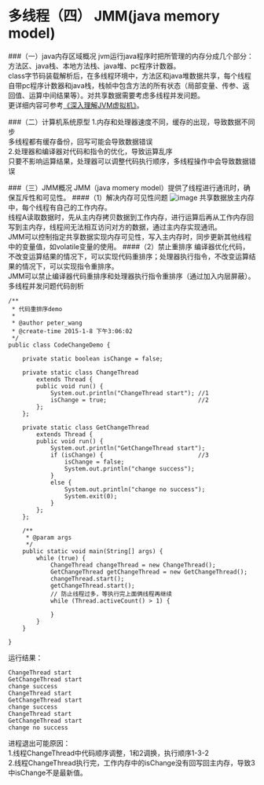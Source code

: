 多线程（四） JMM(java memory model)
===
###（一）java内存区域概况
jvm运行java程序时把所管理的内存分成几个部分：方法区、java栈、本地方法栈、java堆、pc程序计数器。  
class字节码装载解析后，在多线程环境中，方法区和java堆数据共享，每个线程自带pc程序计数器和java栈，栈帧中包含方法的所有状态（局部变量、传参、返回值、运算中间结果等）。对共享数据需要考虑多线程并发问题。  
更详细内容可参考[《深入理解JVM虚拟机》](https://book.douban.com/subject/24722612/)。

###（二）计算机系统原型
1.内存和处理器速度不同，缓存的出现，导致数据不同步  
多线程都有缓存备份，回写可能会导致数据错误  
2.处理器和编译器对代码和指令的优化，导致运算乱序  
只要不影响运算结果，处理器可以调整代码执行顺序，多线程操作中会导致数据错误

###（三）JMM概况
JMM（java momery model）提供了线程进行通讯时，确保互斥性和可见性。
####（1）解决内存可见性问题
![image](http://img.blog.csdn.net/20150108141719394?watermark/2/text/aHR0cDovL2Jsb2cuY3Nkbi5uZXQvd2FuZ3BlaWZlbmc2Njk=/font/5a6L5L2T/fontsize/400/fill/I0JBQkFCMA==/dissolve/70/gravity/Center)
共享数据放主内存中，每个线程有自己的工作内存。  
线程A读取数据时，先从主内存拷贝数据到工作内存，进行运算后再从工作内存回写到主内存，线程间无法相互访问对方的数据，通过主内存实现通讯。  
JMM可以控制指定共享数据实现内存可见性，写入主内存时，同步更新其他线程中的变量值，如volatile变量的使用。
####（2）禁止重排序
编译器优化代码，不改变运算结果的情况下，可以实现代码重排序；处理器执行指令，不改变运算结果的情况下，可以实现指令重排序。  
JMM可以禁止编译器代码重排序和处理器执行指令重排序（通过加入内层屏蔽）。  
多线程并发问题代码剖析  

	/** 
	 * 代码重排序demo 
	 *  
	 * @author peter_wang 
	 * @create-time 2015-1-8 下午3:06:02 
	 */  
	public class CodeChangeDemo {  
	  
	    private static boolean isChange = false;  
	  
	    private static class ChangeThread  
	        extends Thread {  
	        public void run() {  
	            System.out.println("ChangeThread start"); //1  
	            isChange = true;                          //2  
	        };  
	    };  
	  
	    private static class GetChangeThread  
	        extends Thread {  
	        public void run() {  
	            System.out.println("GetChangeThread start");  
	            if (isChange) {                           //3  
	                isChange = false;  
	                System.out.println("change success");  
	            }  
	            else {  
	                System.out.println("change no success");  
	                System.exit(0);  
	            }  
	        };  
	    };  
	  
	    /** 
	     * @param args 
	     */  
	    public static void main(String[] args) {  
	        while (true) {  
	            ChangeThread changeThread = new ChangeThread();  
	            GetChangeThread getChangeThread = new GetChangeThread();  
	            changeThread.start();  
	            getChangeThread.start();  
	            // 防止线程过多，等执行完上面俩线程再继续  
	            while (Thread.activeCount() > 1) {  
	  
	            }  
	        }  
	    }  
	  
	}  
运行结果：

	ChangeThread start
	GetChangeThread start
	change success
	ChangeThread start
	GetChangeThread start
	change success
	ChangeThread start
	GetChangeThread start
	change no success
进程退出可能原因：  
1.线程ChangeThread中代码顺序调整，1和2调换，执行顺序1-3-2  
2.线程ChangeThread执行完，工作内存中的isChange没有回写回主内存，导致3中isChange不是最新值。